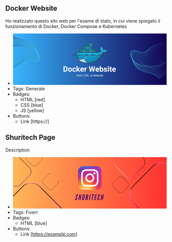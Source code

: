 ## Docker Website
Ho realizzato questo sito web per l'esame di stato, in cui viene spiegato il funzionamento di Docker, Docker Compose e Kubernetes
- ![600x200](../assets/project1.png)
- Tags: Generale
- Badges:
  - HTML [red]
  - CSS [blue]
  - JS [yellow]
- Buttons:
  - Link [https://]

## Shuritech Page
Description
- ![600x200](../assets/project2.png)
- Tags: Fiverr
- Badges:
  - HTML [blue]
- Buttons:
  - Link [https://example.com]
